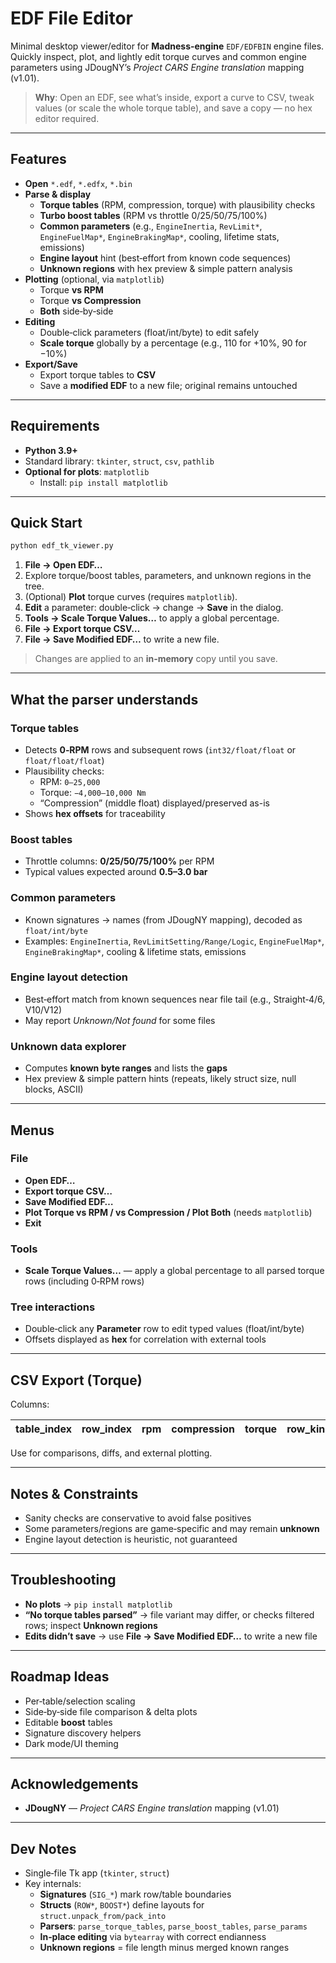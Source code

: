 # EDF File Editor

Minimal desktop viewer/editor for **Madness-engine** `EDF/EDFBIN` engine files. Quickly inspect, plot, and lightly edit torque curves and common engine parameters using JDougNY’s *Project CARS Engine translation* mapping (v1.01).

> **Why**: Open an EDF, see what’s inside, export a curve to CSV, tweak values (or scale the whole torque table), and save a copy — no hex editor required.

---

## Features

- **Open** `*.edf`, `*.edfx`, `*.bin`
- **Parse & display**
  - **Torque tables** (RPM, compression, torque) with plausibility checks
  - **Turbo boost tables** (RPM vs throttle 0/25/50/75/100%)
  - **Common parameters** (e.g., `EngineInertia`, `RevLimit*`, `EngineFuelMap*`, `EngineBrakingMap*`, cooling, lifetime stats, emissions)
  - **Engine layout** hint (best‑effort from known code sequences)
  - **Unknown regions** with hex preview & simple pattern analysis
- **Plotting** (optional, via `matplotlib`)
  - Torque **vs RPM**
  - Torque **vs Compression**
  - **Both** side‑by‑side
- **Editing**
  - Double‑click parameters (float/int/byte) to edit safely
  - **Scale torque** globally by a percentage (e.g., 110 for +10%, 90 for −10%)
- **Export/Save**
  - Export torque tables to **CSV**
  - Save a **modified EDF** to a new file; original remains untouched

---

## Requirements

- **Python 3.9+**
- Standard library: `tkinter`, `struct`, `csv`, `pathlib`
- **Optional for plots**: `matplotlib`
  - Install: `pip install matplotlib`

---

## Quick Start

```bash
python edf_tk_viewer.py
```

1. **File → Open EDF…**  
2. Explore torque/boost tables, parameters, and unknown regions in the tree.  
3. (Optional) **Plot** torque curves (requires `matplotlib`).  
4. **Edit** a parameter: double‑click → change → **Save** in the dialog.  
5. **Tools → Scale Torque Values…** to apply a global percentage.  
6. **File → Export torque CSV…**  
7. **File → Save Modified EDF…** to write a new file.

> Changes are applied to an **in‑memory** copy until you save.

---

## What the parser understands

### Torque tables
- Detects **0‑RPM** rows and subsequent rows (`int32/float/float` or `float/float/float`)
- Plausibility checks:
  - RPM: `0–25,000`
  - Torque: `−4,000–10,000 Nm`
  - “Compression” (middle float) displayed/preserved as-is
- Shows **hex offsets** for traceability

### Boost tables
- Throttle columns: **0/25/50/75/100%** per RPM
- Typical values expected around **0.5–3.0 bar**

### Common parameters
- Known signatures → names (from JDougNY mapping), decoded as `float/int/byte`
- Examples: `EngineInertia`, `RevLimitSetting/Range/Logic`, `EngineFuelMap*`, `EngineBrakingMap*`, cooling & lifetime stats, emissions

### Engine layout detection
- Best‑effort match from known sequences near file tail (e.g., Straight‑4/6, V10/V12)
- May report *Unknown/Not found* for some files

### Unknown data explorer
- Computes **known byte ranges** and lists the **gaps**
- Hex preview & simple pattern hints (repeats, likely struct size, null blocks, ASCII)

---

## Menus

### File
- **Open EDF…**
- **Export torque CSV…**
- **Save Modified EDF…**
- **Plot Torque vs RPM / vs Compression / Plot Both** (needs `matplotlib`)
- **Exit**

### Tools
- **Scale Torque Values…** — apply a global percentage to all parsed torque rows (including 0‑RPM rows)

### Tree interactions
- Double‑click any **Parameter** row to edit typed values (float/int/byte)
- Offsets displayed as **hex** for correlation with external tools

---

## CSV Export (Torque)

Columns:

| table_index | row_index | rpm | compression | torque | row_kind | payload_offset_hex | table_start_hex | source_file |
|---:|---:|---:|---:|---:|---|---|---|---|

Use for comparisons, diffs, and external plotting.

---

## Notes & Constraints

- Sanity checks are conservative to avoid false positives
- Some parameters/regions are game‑specific and may remain **unknown**
- Engine layout detection is heuristic, not guaranteed

---

## Troubleshooting

- **No plots** → `pip install matplotlib`
- **“No torque tables parsed”** → file variant may differ, or checks filtered rows; inspect **Unknown regions**
- **Edits didn’t save** → use **File → Save Modified EDF…** to write a new file

---

## Roadmap Ideas

- Per‑table/selection scaling
- Side‑by‑side file comparison & delta plots
- Editable **boost** tables
- Signature discovery helpers
- Dark mode/UI theming

---

## Acknowledgements
- **JDougNY** — *Project CARS Engine translation* mapping (v1.01)  
---

## Dev Notes

- Single‑file Tk app (`tkinter`, `struct`)
- Key internals:
  - **Signatures** (`SIG_*`) mark row/table boundaries
  - **Structs** (`ROW*`, `BOOST*`) define layouts for `struct.unpack_from/pack_into`
  - **Parsers**: `parse_torque_tables`, `parse_boost_tables`, `parse_params`
  - **In‑place editing** via `bytearray` with correct endianness
  - **Unknown regions** = file length minus merged known ranges
